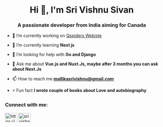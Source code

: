 
<h1 align="center">Hi 👋, I'm Sri Vishnu Sivan</h1>
<h3 align="center">A passionate developer from India aiming for Canada</h3>

- 🔭 I’m currently working on [Qspiders Webiste](https://devplaced.qspiders.com/)

- 🌱 I’m currently learning **Next js**

- 🤝 I’m looking for help with **Go and Django**

- 💬 Ask me about **Vue.js and Nuxt.Js, maybe after 3 months you can ask about Next.Js**

- 📫 How to reach me **mallikasrivishnu@gmail.com**

- ⚡ Fun fact **I wrote couple of books about Love and autobiography**

<h3 align="left">Connect with me:</h3>
<p align="left">
<a href="https://linkedin.com/in/https://www.linkedin.com/in/srivishnu-sivan-67bb97271/" target="blank"><img align="center" src="https://raw.githubusercontent.com/rahuldkjain/github-profile-readme-generator/master/src/images/icons/Social/linked-in-alt.svg" alt="https://www.linkedin.com/in/srivishnu-sivan-67bb97271/" height="30" width="40" /></a>
<a href="https://instagram.com/srivishnu durai" target="blank"><img align="center" src="https://raw.githubusercontent.com/rahuldkjain/github-profile-readme-generator/master/src/images/icons/Social/instagram.svg" alt="srivishnu durai" height="30" width="40" /></a>
</p>


